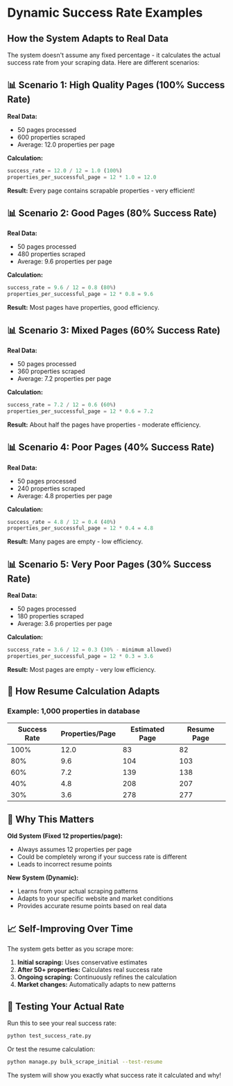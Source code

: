 # Dynamic Success Rate Examples

## How the System Adapts to Real Data

The system doesn't assume any fixed percentage - it calculates the actual success rate from your scraping data. Here are different scenarios:

## 📊 **Scenario 1: High Quality Pages (100% Success Rate)**

**Real Data:**
- 50 pages processed
- 600 properties scraped
- Average: 12.0 properties per page

**Calculation:**
```python
success_rate = 12.0 / 12 = 1.0 (100%)
properties_per_successful_page = 12 * 1.0 = 12.0
```

**Result:** Every page contains scrapable properties - very efficient!

## 📊 **Scenario 2: Good Pages (80% Success Rate)**

**Real Data:**
- 50 pages processed  
- 480 properties scraped
- Average: 9.6 properties per page

**Calculation:**
```python
success_rate = 9.6 / 12 = 0.8 (80%)
properties_per_successful_page = 12 * 0.8 = 9.6
```

**Result:** Most pages have properties, good efficiency.

## 📊 **Scenario 3: Mixed Pages (60% Success Rate)**

**Real Data:**
- 50 pages processed
- 360 properties scraped  
- Average: 7.2 properties per page

**Calculation:**
```python
success_rate = 7.2 / 12 = 0.6 (60%)
properties_per_successful_page = 12 * 0.6 = 7.2
```

**Result:** About half the pages have properties - moderate efficiency.

## 📊 **Scenario 4: Poor Pages (40% Success Rate)**

**Real Data:**
- 50 pages processed
- 240 properties scraped
- Average: 4.8 properties per page

**Calculation:**
```python
success_rate = 4.8 / 12 = 0.4 (40%)
properties_per_successful_page = 12 * 0.4 = 4.8
```

**Result:** Many pages are empty - low efficiency.

## 📊 **Scenario 5: Very Poor Pages (30% Success Rate)**

**Real Data:**
- 50 pages processed
- 180 properties scraped
- Average: 3.6 properties per page

**Calculation:**
```python
success_rate = 3.6 / 12 = 0.3 (30% - minimum allowed)
properties_per_successful_page = 12 * 0.3 = 3.6
```

**Result:** Most pages are empty - very low efficiency.

## 🔄 **How Resume Calculation Adapts**

### Example: 1,000 properties in database

| Success Rate | Properties/Page | Estimated Page | Resume Page |
|--------------|----------------|----------------|-------------|
| 100% | 12.0 | 83 | 82 |
| 80% | 9.6 | 104 | 103 |
| 60% | 7.2 | 139 | 138 |
| 40% | 4.8 | 208 | 207 |
| 30% | 3.6 | 278 | 277 |

## 🧠 **Why This Matters**

**Old System (Fixed 12 properties/page):**
- Always assumes 12 properties per page
- Could be completely wrong if your success rate is different
- Leads to incorrect resume points

**New System (Dynamic):**
- Learns from your actual scraping patterns
- Adapts to your specific website and market conditions
- Provides accurate resume points based on real data

## 📈 **Self-Improving Over Time**

The system gets better as you scrape more:

1. **Initial scraping:** Uses conservative estimates
2. **After 50+ properties:** Calculates real success rate
3. **Ongoing scraping:** Continuously refines the calculation
4. **Market changes:** Automatically adapts to new patterns

## 🧪 **Testing Your Actual Rate**

Run this to see your real success rate:
```bash
python test_success_rate.py
```

Or test the resume calculation:
```bash
python manage.py bulk_scrape_initial --test-resume
```

The system will show you exactly what success rate it calculated and why!
